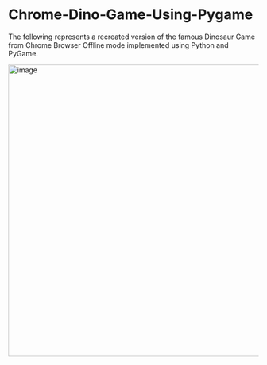 # Chrome-Dino-Game-Using-Pygame

The following represents a recreated version of the famous Dinosaur Game from Chrome Browser Offline mode implemented using Python and PyGame.


<img width="587" alt="image" src="https://github.com/avik26/Chrome-Dino-Game-Using-Pygame/assets/130585622/e4db282b-c0b9-4d71-aaad-6859a1841bdf">
